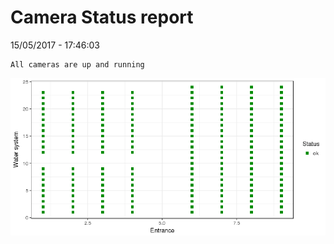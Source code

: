 Camera Status report
================
15/05/2017 - 17:46:03

    All cameras are up and running

![](camreport_files/figure-markdown_github/unnamed-chunk-2-1.png)
